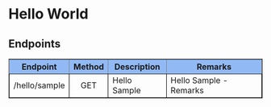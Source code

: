 # Hello World



## Endpoints 
<table border="1">
    <thead>
        <tr style="background-color: #91b9f4;">
          <th>Endpoint</th>
          <th>Method</th>
          <th>Description</th>
          <th>Remarks</th>
        </tr>
    </thead>
    <tbody>
        <tr style="border-color: black;">
          <td>/hello/sample</td>
          <td style="text-align: center;">GET</td>
          <td>Hello Sample</td>
          <td>Hello Sample - Remarks</td>
        </tr>
   </tbody>
</table>
